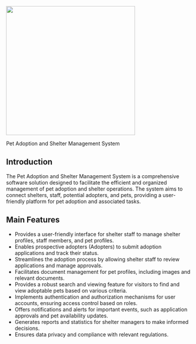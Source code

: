 <img src="https://github.com/membaby/Kalboba/assets/44979898/593b62ba-cf2e-423e-9e9e-c4e66d3b93e0" width="350px" />

Pet Adoption and Shelter Management  System

## Introduction
The Pet Adoption and Shelter Management System is a comprehensive software solution designed to facilitate the efficient and organized management of pet adoption and shelter operations. The system aims to connect shelters, staff, potential adopters, and pets, providing a user-friendly platform for pet adoption and associated tasks.

## Main Features
- Provides a user-friendly interface for shelter staff to manage shelter profiles, staff members, and pet profiles.
- Enables prospective adopters (Adopters) to submit adoption applications and track their status.
- Streamlines the adoption process by allowing shelter staff to review applications and manage approvals.
- Facilitates document management for pet profiles, including images and relevant documents.
- Provides a robust search and viewing feature for visitors to find and view adoptable pets based on various criteria.
- Implements authentication and authorization mechanisms for user accounts, ensuring access control based on roles.
- Offers notifications and alerts for important events, such as application approvals and pet availability updates.
- Generates reports and statistics for shelter managers to make informed decisions.
- Ensures data privacy and compliance with relevant regulations.
